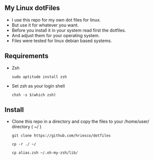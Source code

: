 ## My Linux dotFiles

* I use this repo for my own dot files for linux.
* But use it for whatever you want.
* Before you install it in your system read first the dotfiles.
* And adjust them for your operating system.
* Files were tested for linux debian based systems.

## Requirements

* Zsh 

  `sudo aptitude install zsh`

* Set zsh as your login shell
 
  `chsh -s $(which zsh)`

## Install

* Clone this repo in a directory and copy the files to your /home/user/ directory ( ~/ )
			
	`git clone https://github.com/hriesco/dotfiles`

	`cp -r ./ ~/`
	
	`cp alias.zsh ~/.oh-my-zsh/lib/`
